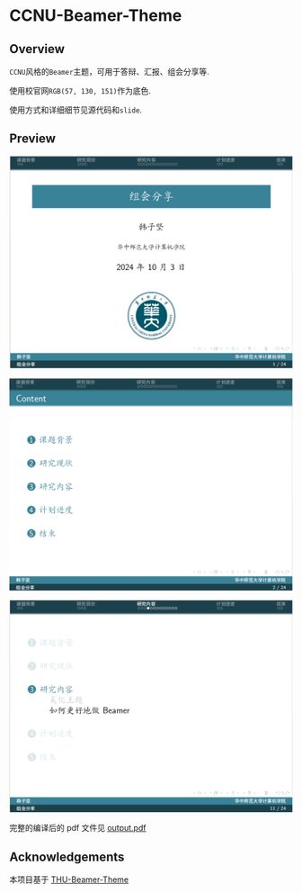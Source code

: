 # CCNU-Beamer-Theme

## Overview

`CCNU`风格的`Beamer`主题，可用于答辩、汇报、组会分享等.

使用校官网`RGB(57, 130, 151)`作为底色.

使用方式和详细细节见源代码和`slide`.

## Preview

![](./pic/1.png)

![](./pic/2.png)

![](./pic/3.png)

完整的编译后的 pdf 文件见 [output.pdf](./output.pdf)

##  Acknowledgements

本项目基于 [THU-Beamer-Theme](https://github.com/tuna/THU-Beamer-Theme)
